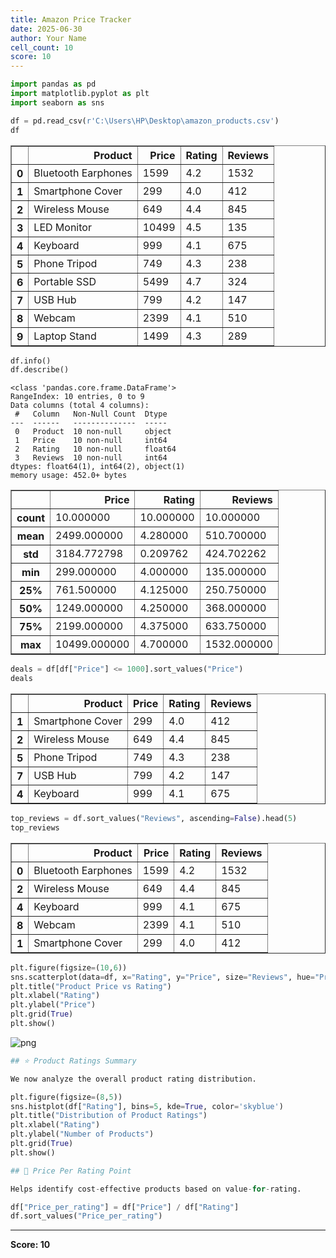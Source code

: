 ```yaml
---
title: Amazon Price Tracker
date: 2025-06-30
author: Your Name
cell_count: 10
score: 10
---
```


```python
import pandas as pd
import matplotlib.pyplot as plt
import seaborn as sns

```


```python
df = pd.read_csv(r'C:\Users\HP\Desktop\amazon_products.csv')
df
```




<div>
<style scoped>
    .dataframe tbody tr th:only-of-type {
        vertical-align: middle;
    }

    .dataframe tbody tr th {
        vertical-align: top;
    }

    .dataframe thead th {
        text-align: right;
    }
</style>
<table border="1" class="dataframe">
  <thead>
    <tr style="text-align: right;">
      <th></th>
      <th>Product</th>
      <th>Price</th>
      <th>Rating</th>
      <th>Reviews</th>
    </tr>
  </thead>
  <tbody>
    <tr>
      <th>0</th>
      <td>Bluetooth Earphones</td>
      <td>1599</td>
      <td>4.2</td>
      <td>1532</td>
    </tr>
    <tr>
      <th>1</th>
      <td>Smartphone Cover</td>
      <td>299</td>
      <td>4.0</td>
      <td>412</td>
    </tr>
    <tr>
      <th>2</th>
      <td>Wireless Mouse</td>
      <td>649</td>
      <td>4.4</td>
      <td>845</td>
    </tr>
    <tr>
      <th>3</th>
      <td>LED Monitor</td>
      <td>10499</td>
      <td>4.5</td>
      <td>135</td>
    </tr>
    <tr>
      <th>4</th>
      <td>Keyboard</td>
      <td>999</td>
      <td>4.1</td>
      <td>675</td>
    </tr>
    <tr>
      <th>5</th>
      <td>Phone Tripod</td>
      <td>749</td>
      <td>4.3</td>
      <td>238</td>
    </tr>
    <tr>
      <th>6</th>
      <td>Portable SSD</td>
      <td>5499</td>
      <td>4.7</td>
      <td>324</td>
    </tr>
    <tr>
      <th>7</th>
      <td>USB Hub</td>
      <td>799</td>
      <td>4.2</td>
      <td>147</td>
    </tr>
    <tr>
      <th>8</th>
      <td>Webcam</td>
      <td>2399</td>
      <td>4.1</td>
      <td>510</td>
    </tr>
    <tr>
      <th>9</th>
      <td>Laptop Stand</td>
      <td>1499</td>
      <td>4.3</td>
      <td>289</td>
    </tr>
  </tbody>
</table>
</div>




```python
df.info()
df.describe()
```

    <class 'pandas.core.frame.DataFrame'>
    RangeIndex: 10 entries, 0 to 9
    Data columns (total 4 columns):
     #   Column   Non-Null Count  Dtype  
    ---  ------   --------------  -----  
     0   Product  10 non-null     object 
     1   Price    10 non-null     int64  
     2   Rating   10 non-null     float64
     3   Reviews  10 non-null     int64  
    dtypes: float64(1), int64(2), object(1)
    memory usage: 452.0+ bytes
    




<div>
<style scoped>
    .dataframe tbody tr th:only-of-type {
        vertical-align: middle;
    }

    .dataframe tbody tr th {
        vertical-align: top;
    }

    .dataframe thead th {
        text-align: right;
    }
</style>
<table border="1" class="dataframe">
  <thead>
    <tr style="text-align: right;">
      <th></th>
      <th>Price</th>
      <th>Rating</th>
      <th>Reviews</th>
    </tr>
  </thead>
  <tbody>
    <tr>
      <th>count</th>
      <td>10.000000</td>
      <td>10.000000</td>
      <td>10.000000</td>
    </tr>
    <tr>
      <th>mean</th>
      <td>2499.000000</td>
      <td>4.280000</td>
      <td>510.700000</td>
    </tr>
    <tr>
      <th>std</th>
      <td>3184.772798</td>
      <td>0.209762</td>
      <td>424.702262</td>
    </tr>
    <tr>
      <th>min</th>
      <td>299.000000</td>
      <td>4.000000</td>
      <td>135.000000</td>
    </tr>
    <tr>
      <th>25%</th>
      <td>761.500000</td>
      <td>4.125000</td>
      <td>250.750000</td>
    </tr>
    <tr>
      <th>50%</th>
      <td>1249.000000</td>
      <td>4.250000</td>
      <td>368.000000</td>
    </tr>
    <tr>
      <th>75%</th>
      <td>2199.000000</td>
      <td>4.375000</td>
      <td>633.750000</td>
    </tr>
    <tr>
      <th>max</th>
      <td>10499.000000</td>
      <td>4.700000</td>
      <td>1532.000000</td>
    </tr>
  </tbody>
</table>
</div>




```python
deals = df[df["Price"] <= 1000].sort_values("Price")
deals
```




<div>
<style scoped>
    .dataframe tbody tr th:only-of-type {
        vertical-align: middle;
    }

    .dataframe tbody tr th {
        vertical-align: top;
    }

    .dataframe thead th {
        text-align: right;
    }
</style>
<table border="1" class="dataframe">
  <thead>
    <tr style="text-align: right;">
      <th></th>
      <th>Product</th>
      <th>Price</th>
      <th>Rating</th>
      <th>Reviews</th>
    </tr>
  </thead>
  <tbody>
    <tr>
      <th>1</th>
      <td>Smartphone Cover</td>
      <td>299</td>
      <td>4.0</td>
      <td>412</td>
    </tr>
    <tr>
      <th>2</th>
      <td>Wireless Mouse</td>
      <td>649</td>
      <td>4.4</td>
      <td>845</td>
    </tr>
    <tr>
      <th>5</th>
      <td>Phone Tripod</td>
      <td>749</td>
      <td>4.3</td>
      <td>238</td>
    </tr>
    <tr>
      <th>7</th>
      <td>USB Hub</td>
      <td>799</td>
      <td>4.2</td>
      <td>147</td>
    </tr>
    <tr>
      <th>4</th>
      <td>Keyboard</td>
      <td>999</td>
      <td>4.1</td>
      <td>675</td>
    </tr>
  </tbody>
</table>
</div>




```python
top_reviews = df.sort_values("Reviews", ascending=False).head(5)
top_reviews
```




<div>
<style scoped>
    .dataframe tbody tr th:only-of-type {
        vertical-align: middle;
    }

    .dataframe tbody tr th {
        vertical-align: top;
    }

    .dataframe thead th {
        text-align: right;
    }
</style>
<table border="1" class="dataframe">
  <thead>
    <tr style="text-align: right;">
      <th></th>
      <th>Product</th>
      <th>Price</th>
      <th>Rating</th>
      <th>Reviews</th>
    </tr>
  </thead>
  <tbody>
    <tr>
      <th>0</th>
      <td>Bluetooth Earphones</td>
      <td>1599</td>
      <td>4.2</td>
      <td>1532</td>
    </tr>
    <tr>
      <th>2</th>
      <td>Wireless Mouse</td>
      <td>649</td>
      <td>4.4</td>
      <td>845</td>
    </tr>
    <tr>
      <th>4</th>
      <td>Keyboard</td>
      <td>999</td>
      <td>4.1</td>
      <td>675</td>
    </tr>
    <tr>
      <th>8</th>
      <td>Webcam</td>
      <td>2399</td>
      <td>4.1</td>
      <td>510</td>
    </tr>
    <tr>
      <th>1</th>
      <td>Smartphone Cover</td>
      <td>299</td>
      <td>4.0</td>
      <td>412</td>
    </tr>
  </tbody>
</table>
</div>




```python
plt.figure(figsize=(10,6))
sns.scatterplot(data=df, x="Rating", y="Price", size="Reviews", hue="Product", legend=False)
plt.title("Product Price vs Rating")
plt.xlabel("Rating")
plt.ylabel("Price")
plt.grid(True)
plt.show()
```


    
![png](/pynotes/images/Amazon_Price_Tracker_5_0.png)
    



```python
## ⭐ Product Ratings Summary

We now analyze the overall product rating distribution.

```


```python
plt.figure(figsize=(8,5))
sns.histplot(df["Rating"], bins=5, kde=True, color='skyblue')
plt.title("Distribution of Product Ratings")
plt.xlabel("Rating")
plt.ylabel("Number of Products")
plt.grid(True)
plt.show()

```


```python
## 💸 Price Per Rating Point

Helps identify cost-effective products based on value-for-rating.

```


```python
df["Price_per_rating"] = df["Price"] / df["Rating"]
df.sort_values("Price_per_rating")

```


---
**Score: 10**